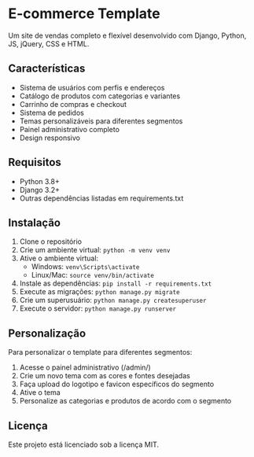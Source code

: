 # E-commerce Template

Um site de vendas completo e flexível desenvolvido com Django, Python, JS, jQuery, CSS e HTML.

## Características

- Sistema de usuários com perfis e endereços
- Catálogo de produtos com categorias e variantes
- Carrinho de compras e checkout
- Sistema de pedidos
- Temas personalizáveis para diferentes segmentos
- Painel administrativo completo
- Design responsivo

## Requisitos

- Python 3.8+
- Django 3.2+
- Outras dependências listadas em requirements.txt

## Instalação

1. Clone o repositório
2. Crie um ambiente virtual: `python -m venv venv`
3. Ative o ambiente virtual:
   - Windows: `venv\Scripts\activate`
   - Linux/Mac: `source venv/bin/activate`
4. Instale as dependências: `pip install -r requirements.txt`
5. Execute as migrações: `python manage.py migrate`
6. Crie um superusuário: `python manage.py createsuperuser`
7. Execute o servidor: `python manage.py runserver`

## Personalização

Para personalizar o template para diferentes segmentos:

1. Acesse o painel administrativo (/admin/)
2. Crie um novo tema com as cores e fontes desejadas
3. Faça upload do logotipo e favicon específicos do segmento
4. Ative o tema
5. Personalize as categorias e produtos de acordo com o segmento

## Licença

Este projeto está licenciado sob a licença MIT.
